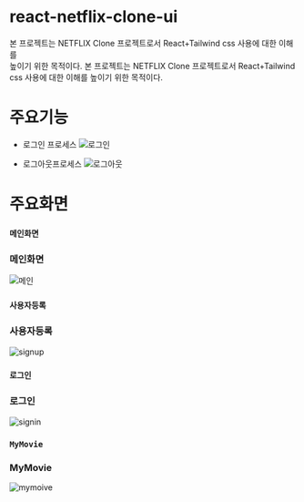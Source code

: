 # react-netflix-clone-ui

본 프로젝트는 NETFLIX Clone 프로젝트로서 React+Tailwind css 사용에 대한 이해를\
높이기 위한 목적이다.
본 프로젝트는 NETFLIX Clone 프로젝트로서 React+Tailwind css 사용에 대한 이해를 높이기 위한 목적이다.

# 주요기능
* 로그인 프로세스
![로그인](https://user-images.githubusercontent.com/39702082/209472350-410cd1b8-f95b-4981-b138-a1edd3f88fcb.PNG)



* 로그아웃프로세스
![로그아웃](https://user-images.githubusercontent.com/39702082/209472363-5cf07804-6eef-4336-875d-c38611ac3cdc.PNG)

# 주요화면

### `메인화면`
### **메인화면**
![메인](https://user-images.githubusercontent.com/39702082/209344873-c1160658-3d7a-46da-8f9b-84da8fa0a9e3.PNG)

### `사용자등록`
### **사용자등록**
![signup](https://user-images.githubusercontent.com/39702082/209344889-4e456572-4652-4f94-98af-2f4eecdee3d1.PNG)

### `로그인`
### **로그인**
![signin](https://user-images.githubusercontent.com/39702082/209344917-f9f6bf64-c91b-46cd-a3c3-3474871a17aa.PNG)

### `MyMovie`
### **MyMovie**
![mymoive](https://user-images.githubusercontent.com/39702082/209344928-b9b74568-3b4b-43c8-9696-e9e140630258.PNG)
